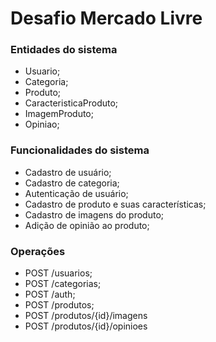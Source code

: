 # Desafio Mercado Livre

### Entidades do sistema
- Usuario;
- Categoria;
- Produto;
- CaracteristicaProduto;
- ImagemProduto;
- Opiniao;

### Funcionalidades do sistema
- Cadastro de usuário;
- Cadastro de categoria;
- Autenticação de usuário;
- Cadastro de produto e suas características;
- Cadastro de imagens do produto;
- Adição de opinião ao produto;

### Operações
- POST /usuarios;
- POST /categorias;
- POST /auth;
- POST /produtos;
- POST /produtos/{id}/imagens
- POST /produtos/{id}/opinioes
